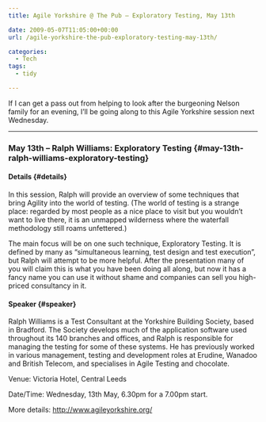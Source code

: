```yaml
---
title: Agile Yorkshire @ The Pub – Exploratory Testing, May 13th

date: 2009-05-07T11:05:00+00:00
url: /agile-yorkshire-the-pub-exploratory-testing-may-13th/

categories:
  - Tech
tags:
  - tidy

---
```

If I can get a pass out from helping to look after the burgeoning Nelson family for an evening, I’ll be going along to this Agile Yorkshire session next Wednesday.

* * *

### May 13th &#8211; Ralph Williams: Exploratory Testing {#may-13th-ralph-williams-exploratory-testing}

#### **Details** {#details}

In this session, Ralph will provide an overview of some techniques that bring Agility into the world of testing. (The world of testing is a strange place: regarded by most people as a nice place to visit but you wouldn&#8217;t want to live there, it is an unmapped wilderness where the waterfall methodology still roams unfettered.)

The main focus will be on one such technique, Exploratory Testing. It is defined by many as &#8220;simultaneous learning, test design and test execution&#8221;, but Ralph will attempt to be more helpful. After the presentation many of you will claim this is what you have been doing all along, but now it has a fancy name you can use it without shame and companies can sell you high-priced consultancy in it.

#### Speaker {#speaker}

Ralph Williams is a Test Consultant at the Yorkshire Building Society, based in Bradford. The Society develops much of the application software used throughout its 140 branches and offices, and Ralph is responsible for managing the testing for some of these systems. He has previously worked in various management, testing and development roles at Erudine, Wanadoo and British Telecom, and specialises in Agile Testing and chocolate.

Venue: Victoria Hotel, Central Leeds

Date/Time: Wednesday, 13th May, 6.30pm for a 7.00pm start.

More details: <http://www.agileyorkshire.org/>